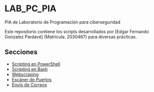 # LAB_PC_PIA
PIA de Laboratorio de Programación para ciberseguridad

Este repositorio contiene los scripts desarrollados por [Edgar Fernando Gonzalez Pardavé] (Matrícula: 2030467) para diversas prácticas.

## Secciones

- [Scripting en PowerShell](#scripting-en-powershell)
- [Scripting en Bash](#scripting-en-bash)
- [Webscraping](#webscraping)
- [Escáner de Puertos](#escáner-de-puertos)
- [Envío de Correos](#envío-de-correos)

